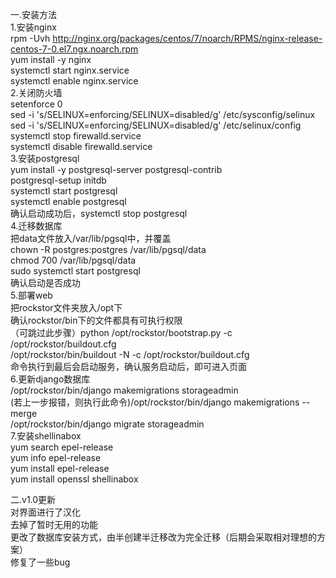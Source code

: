 一.安装方法   
1.安装nginx  
rpm -Uvh http://nginx.org/packages/centos/7/noarch/RPMS/nginx-release-centos-7-0.el7.ngx.noarch.rpm  
yum install -y nginx   
systemctl start nginx.service   
systemctl enable nginx.service   
2.关闭防火墙   
setenforce 0   
sed -i 's/SELINUX=enforcing/SELINUX=disabled/g' /etc/sysconfig/selinux   
sed -i 's/SELINUX=enforcing/SELINUX=disabled/g' /etc/selinux/config   
systemctl stop firewalld.service   
systemctl disable firewalld.service   
3.安装postgresql   
yum install -y postgresql-server postgresql-contrib   
postgresql-setup initdb   
systemctl start postgresql   
systemctl enable postgresql   
确认启动成功后，systemctl stop postgresql   
4.迁移数据库   
把data文件放入/var/lib/pgsql中，并覆盖   
chown -R postgres:postgres /var/lib/pgsql/data   
chmod 700 /var/lib/pgsql/data   
sudo systemctl start postgresql   
确认启动是否成功   
5.部署web   
把rockstor文件夹放入/opt下   
确认rockstor/bin下的文件都具有可执行权限  
（可跳过此步骤）python /opt/rockstor/bootstrap.py -c /opt/rockstor/buildout.cfg    
/opt/rockstor/bin/buildout -N -c /opt/rockstor/buildout.cfg      
命令执行到最后会启动服务，确认服务启动后，即可进入页面  
6.更新django数据库   
/opt/rockstor/bin/django makemigrations storageadmin  
(若上一步报错，则执行此命令)/opt/rockstor/bin/django makemigrations --merge       
/opt/rockstor/bin/django migrate storageadmin           
7.安装shellinabox  
yum search epel-release   
yum info epel-release   
yum install epel-release   
yum install openssl shellinabox   


二.v1.0更新   
对界面进行了汉化     
去掉了暂时无用的功能     
更改了数据库安装方式，由半创建半迁移改为完全迁移（后期会采取相对理想的方案）   
修复了一些bug    














